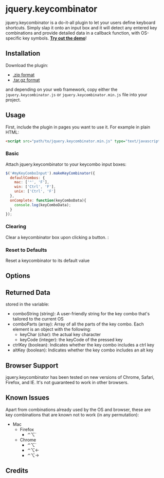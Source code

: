 jquery.keycombinator
====================
jquery.keycombinator is a do-it-all plugin to let your users define keyboard shortcuts. Simply slap it onto an input box and it will detect any entered key combinations and provide detailed data in a callback function, with OS-specific key symbols. [**Try out the demo**][demo]!

Installation
------------
Download the plugin:

- [.zip format][zip]
- [.tar.gz format][tar]

and depending on your web framework, copy either the `jquery.keycombinator.js` or `jquery.keycombinator.min.js` file into your project.

Usage
-----
First, include the plugin in pages you want to use it. For example in plain HTML:

```html
<script src="path/to/jquery.keycombinator.min.js" type="text/javascript"></script>
```

### Basic
Attach jquery.keycombinator to your keycombo input boxes:

```js
$('#myKeyComboInput').makeKeyCombinator({
  defaultCombos: {
    mac: ['⌃', 'F'],
    win: ['Ctrl', 'F'],
    unix: ['Ctrl', 'F']
  },
  onComplete: function(keyComboData){
    console.log(keyComboData);
  }
});
```

### Clearing
Clear a keycombinator box upon clicking a button. :

### Reset to Defaults
Reset a keycombinator to its default value 

Options
-------

Returned Data
-------------
stored in the variable:

- comboString (string): A user-friendly string for the key combo that's tailored to the current OS
- comboParts (array): Array of all the parts of the key combo. Each element is an object with the following:
  - keyChar (char): the actual key character
  - keyCode (integer): the keyCode of the pressed key
- ctrlKey (boolean): Indicates whether the key combo includes a ctrl key
- altKey (boolean): Indicates whether the key combo includes an alt key

Browser Support
---------------
jquery.keycombinator has been tested on new versions of Chrome, Safari, Firefox, and IE. It's not guaranteed to work in other browsers.

Known Issues
------------
Apart from combinations already used by the OS and browser, these are key combinations that are known not to work (in any permutation):

- Mac
  - Firefox
      - ⌃⌥`
  - Chrome
      - ⌃⌥`
      - ⌃⌥←
      - ⌃⌥→

Credits
-------

[demo]: http://suan.github.com/jquery-keycombinator/ 
[zip]: l
[tar]: l

